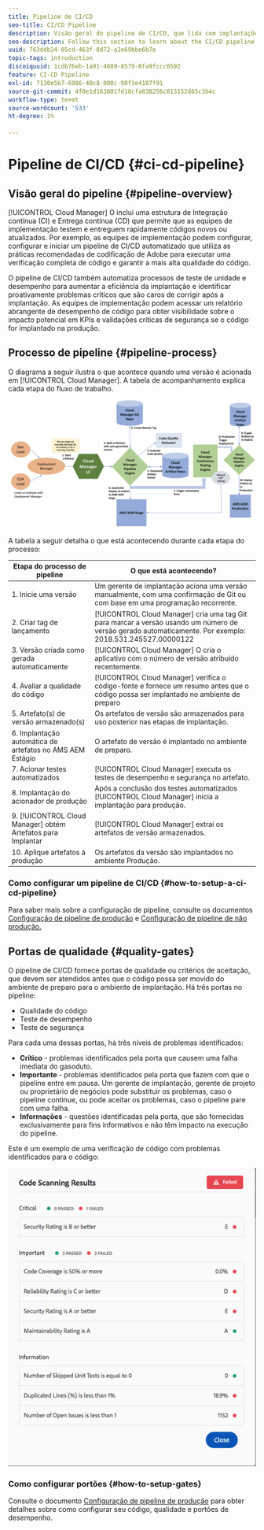 ```yaml
---
title: Pipeline de CI/CD
seo-title: CI/CD Pipeline
description: Visão geral do pipeline de CI/CD, que lida com implantações para preparo e produção no Cloud Manager
seo-description: Follow this section to learn about the CI/CD pipeline, which handles deployments to stage and production in Cloud Manager
uuid: 763ddb24-05cd-463f-8d72-a2e69bbe6b7e
topic-tags: introduction
discoiquuid: 1cdb76eb-1a91-4689-8579-0fa9fccc0592
feature: CI-CD Pipeline
exl-id: 7130e5b7-6986-48c8-900c-90f3e4187f91
source-git-commit: 4f0e1d163001fd18cfa838256c813152d65c3b4c
workflow-type: tm+mt
source-wordcount: '533'
ht-degree: 1%

---
```


# Pipeline de CI/CD {#ci-cd-pipeline}

## Visão geral do pipeline {#pipeline-overview}

[!UICONTROL Cloud Manager] O inclui uma estrutura de Integração contínua (CI) e Entrega contínua (CD) que permite que as equipes de implementação testem e entreguem rapidamente códigos novos ou atualizados. Por exemplo, as equipes de implementação podem configurar, configurar e iniciar um pipeline de CI/CD automatizado que utiliza as práticas recomendadas de codificação de Adobe para executar uma verificação completa de código e garantir a mais alta qualidade do código.

O pipeline de CI/CD também automatiza processos de teste de unidade e desempenho para aumentar a eficiência da implantação e identificar proativamente problemas críticos que são caros de corrigir após a implantação. As equipes de implementação podem acessar um relatório abrangente de desempenho de código para obter visibilidade sobre o impacto potencial em KPIs e validações críticas de segurança se o código for implantado na produção.

## Processo de pipeline {#pipeline-process}

O diagrama a seguir ilustra o que acontece quando uma versão é acionada em [!UICONTROL Cloud Manager]. A tabela de acompanhamento explica cada etapa do fluxo de trabalho.

![](assets/screen_shot_2018-05-30at82457pm.png)

A tabela a seguir detalha o que está acontecendo durante cada etapa do processo:

| Etapa do processo de pipeline | O que está acontecendo? |
|---|---|
| 1. Inicie uma versão | Um gerente de implantação aciona uma versão manualmente, com uma confirmação de Git ou com base em uma programação recorrente. |
| 2. Criar tag de lançamento | [!UICONTROL Cloud Manager] cria uma tag Git para marcar a versão usando um número de versão gerado automaticamente. Por exemplo: 2018.531.245527.00000122 |
| 3. Versão criada como gerada automaticamente | [!UICONTROL Cloud Manager] O cria o aplicativo com o número de versão atribuído recentemente. |
| 4. Avaliar a qualidade do código | [!UICONTROL Cloud Manager] verifica o código-fonte e fornece um resumo antes que o código possa ser implantado no ambiente de preparo |
| 5. Artefato(s) de versão armazenado(s) | Os artefatos de versão são armazenados para uso posterior nas etapas de implantação. |
| 6. Implantação automática de artefatos no AMS AEM Estágio | O artefato de versão é implantado no ambiente de preparo. |
| 7. Acionar testes automatizados | [!UICONTROL Cloud Manager] executa os testes de desempenho e segurança no artefato. |
| 8. Implantação do acionador de produção | Após a conclusão dos testes automatizados [!UICONTROL Cloud Manager] inicia a implantação para produção. |
| 9. [!UICONTROL Cloud Manager] obtém Artefatos para Implantar | [!UICONTROL Cloud Manager] extrai os artefatos de versão armazenados. |
| 10. Aplique artefatos à produção | Os artefatos da versão são implantados no ambiente Produção. |

### Como configurar um pipeline de CI/CD {#how-to-setup-a-ci-cd-pipeline}

Para saber mais sobre a configuração de pipeline, consulte os documentos [Configuração de pipeline de produção](configuring-production-pipelines.md) e [Configuração de pipeline de não produção.](configuring-non-production-pipelines.md)

## Portas de qualidade {#quality-gates}

O pipeline de CI/CD fornece portas de qualidade ou critérios de aceitação, que devem ser atendidos antes que o código possa ser movido do ambiente de preparo para o ambiente de implantação. Há três portas no pipeline:

* Qualidade do código
* Teste de desempenho
* Teste de segurança

Para cada uma dessas portas, há três níveis de problemas identificados:

* **Crítico** - problemas identificados pela porta que causem uma falha imediata do gasoduto.
* **Importante** - problemas identificados pela porta que fazem com que o pipeline entre em pausa. Um gerente de implantação, gerente de projeto ou proprietário de negócios pode substituir os problemas, caso o pipeline continue, ou pode aceitar os problemas, caso o pipeline pare com uma falha.
* **Informações** - questões identificadas pela porta, que são fornecidas exclusivamente para fins informativos e não têm impacto na execução do pipeline.

Este é um exemplo de uma verificação de código com problemas identificados para o código:

![](assets/quality-gate-failed.png)

### Como configurar portões {#how-to-setup-gates}

Consulte o documento [Configuração de pipeline de produção](configuring-production-pipelines.md) para obter detalhes sobre como configurar seu código, qualidade e portões de desempenho.
